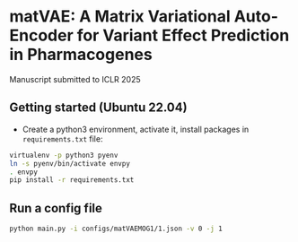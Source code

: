# matVAE: A Matrix Variational Auto-Encoder for Variant Effect Prediction in Pharmacogenes
Manuscript submitted to ICLR 2025

## Getting started (Ubuntu 22.04)
- Create a python3 environment, activate it, install packages in `requirements.txt` file: 
```bash
virtualenv -p python3 pyenv
ln -s pyenv/bin/activate envpy
. envpy
pip install -r requirements.txt
```

## Run a config file
```bash
python main.py -i configs/matVAEMOG1/1.json -v 0 -j 1
```
